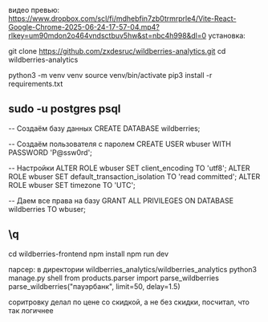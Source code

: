 видео превью: https://www.dropbox.com/scl/fi/mdhebfin7zb0trmrprle4/Vite-React-Google-Chrome-2025-06-24-17-57-04.mp4?rlkey=um90mdon2o464vndsctbuv5hw&st=nbc4h998&dl=0
установка:

git clone https://github.com/zxdesruc/wildberries-analytics.git
cd wildberries-analytics

python3 -m venv venv
source venv/bin/activate
pip3 install -r requirements.txt

sudo -u postgres psql
--------------------
-- Создаём базу данных
CREATE DATABASE wildberries;

-- Создаём пользователя с паролем
CREATE USER wbuser WITH PASSWORD 'P@ssw0rd';

-- Настройки
ALTER ROLE wbuser SET client_encoding TO 'utf8';
ALTER ROLE wbuser SET default_transaction_isolation TO 'read committed';
ALTER ROLE wbuser SET timezone TO 'UTC';

-- Даем все права на базу
GRANT ALL PRIVILEGES ON DATABASE wildberries TO wbuser;

\q
--------------------

cd wildberries-frontend
npm install
npm run dev

парсер: 
в директории wildberries_analytics/wildberries_analytics
python3 manage.py shell
from products.parser import parse_wildberries
parse_wildberries("пауэрбанк", limit=50, delay=1.5)


соритровку делал по цене со скидкой, а не без скидки, посчитал, что так логичнее




